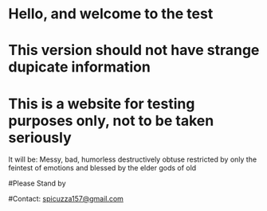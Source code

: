 # Hello, and welcome to the test

# This version should not have strange dupicate information
# This is a website for testing purposes only, not to be taken seriously
It will be:
Messy,
bad,
humorless
destructively obtuse
restricted by only the feintest of emotions
and blessed by the elder gods of old

#Please Stand by

#Contact:
spicuzza157@gmail.com